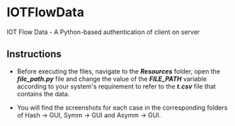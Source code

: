 # IOTFlowData
IOT Flow Data - A Python-based authentication of client on server

## Instructions

- Before executing the files, navigate to the <strong><i>Resources</i></strong> folder, open the <strong><i>file_path.py</i></strong> file and change the value of the <strong><i>FILE_PATH</i></strong> variable according to your system's requirement to refer to the <strong><i>t.csv</i></strong> file that contains the data.

- You will find the screenshots for each case in the corresponding folders of Hash -> GUI, Symm -> GUI and Asymm -> GUI.